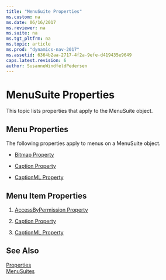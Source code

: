 ```yaml
---
title: "MenuSuite Properties"
ms.custom: na
ms.date: 06/16/2017
ms.reviewer: na
ms.suite: na
ms.tgt_pltfrm: na
ms.topic: article
ms.prod: "dynamics-nav-2017"
ms.assetid: 6364b2aa-2717-4f2a-9efe-d419435e9649
caps.latest.revision: 6
author: SusanneWindfeldPedersen
---
```

# MenuSuite Properties
This topic lists properties that apply to the MenuSuite object.  

## Menu Properties  
 The following properties apply to menus on a MenuSuite object.  

-   [Bitmap Property](devenv-bitmap-property.md)  

-   [Caption Property](devenv-caption-property.md)  

-   [CaptionML Property](devenv-captionml-property.md)  

## Menu Item Properties  

1.  [AccessByPermission Property](devenv-accessbypermission-property.md)  

2.  [Caption Property](devenv-caption-property.md)  

3.  [CaptionML Property](devenv-captionml-property.md)  

## See Also  
 [Properties](devenv-properties.md)   
 [MenuSuites](../devenv-menusuites.md)
